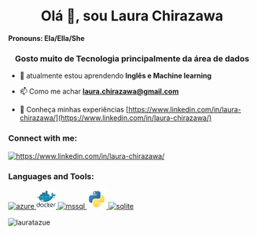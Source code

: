 
<h1 align="center">Olá 👋, sou Laura Chirazawa</h1>
<h4>Pronouns: Ela/Ella/She<h4>
<h3 align="center">Gosto muito de Tecnologia principalmente da área de dados</h3>

- 🌱 atualmente estou aprendendo **Inglês e Machine learning**

- 📫 Como me achar **laura.chirazawa@gmail.com**

- 📄 Conheça minhas experiências [https://www.linkedin.com/in/laura-chirazawa/](https://www.linkedin.com/in/laura-chirazawa/)

<h3 align="left">Connect with me:</h3>
<p align="left">
<a href="https://linkedin.com/in/https://www.linkedin.com/in/laura-chirazawa/" target="blank"><img align="center" src="https://raw.githubusercontent.com/rahuldkjain/github-profile-readme-generator/master/src/images/icons/Social/linked-in-alt.svg" alt="https://www.linkedin.com/in/laura-chirazawa/" height="30" width="40" /></a>
</p>

<h3 align="left">Languages and Tools:</h3>
<p align="left"> <a href="https://azure.microsoft.com/en-in/" target="_blank" rel="noreferrer"> <img src="https://www.vectorlogo.zone/logos/microsoft_azure/microsoft_azure-icon.svg" alt="azure" width="40" height="40"/> </a> <a href="https://www.docker.com/" target="_blank" rel="noreferrer"> <img src="https://raw.githubusercontent.com/devicons/devicon/master/icons/docker/docker-original-wordmark.svg" alt="docker" width="40" height="40"/> </a> <a href="https://www.microsoft.com/en-us/sql-server" target="_blank" rel="noreferrer"> <img src="https://www.svgrepo.com/show/303229/microsoft-sql-server-logo.svg" alt="mssql" width="40" height="40"/> </a> <a href="https://www.python.org" target="_blank" rel="noreferrer"> <img src="https://raw.githubusercontent.com/devicons/devicon/master/icons/python/python-original.svg" alt="python" width="40" height="40"/> </a> <a href="https://www.sqlite.org/" target="_blank" rel="noreferrer"> <img src="https://www.vectorlogo.zone/logos/sqlite/sqlite-icon.svg" alt="sqlite" width="40" height="40"/> </a> </p>

<p><img align="center" src="https://github-readme-stats.vercel.app/api/top-langs?username=lauratazue&show_icons=true&locale=en&layout=compact" alt="lauratazue" /></p>

